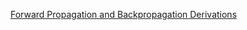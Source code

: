 [Forward Propagation and Backpropagation Derivations](http://neuralnetworksanddeeplearning.com/chap2.html)
